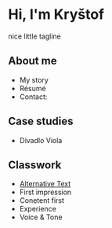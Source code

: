 # Hi, I'm Kryštof

nice little tagline

## About me

- My story
- Résumé
- Contact:

## Case studies

- Divadlo Viola

## Classwork

- [Alternative Text](/01-alternative-text/index.md)
- First impression
- Conetent first
- Experience
- Voice & Tone
